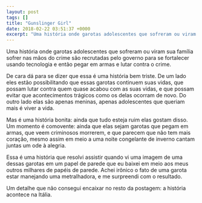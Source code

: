 ```yaml
---
layout: post
tags: []
title: "Gunslinger Girl"
date: 2018-02-22 03:51:37 +0000
excerpt: "Uma história onde garotas adolescentes que sofreram ou viram sua família sofrer nas mãos do crime são recrutadas pelo governo para se..."
---
```


Uma história onde garotas adolescentes que sofreram ou viram sua família sofrer nas mãos do crime são recrutadas pelo governo para se fortalecer usando tecnologia e então pegar em armas e lutar contra o crime.

De cara dá para se dizer que essa é uma história bem triste. De um lado eles estão possibilitando que essas garotas continuem suas vidas, que possam lutar contra quem quase acabou com as suas vidas, e que possam evitar que acontecimentos trágicos como os delas ocorram de novo. Do outro lado elas são apenas meninas, apenas adolescentes que queriam mais é viver a vida.

Mas é uma história bonita: ainda que tudo esteja ruim elas gostam disso. Um momento é comovente: ainda que elas sejam garotas que pegam em armas, que veem criminosos morrerem, e que parecem que não tem mais coração, mesmo assim em meio a uma noite congelante de inverno cantam juntas um ode à alegria.

Essa é uma história que resolvi assistir quando vi uma imagem de uma dessas garotas em um papel de parede que eu baixei em meio aos meus outros milhares de papéis de parede. Achei irônico o fato de uma garota estar manejando uma metralhadora, e me surpreendi com o resultado.

Um detalhe que não consegui encaixar no resto da postagem: a história acontece na Itália.